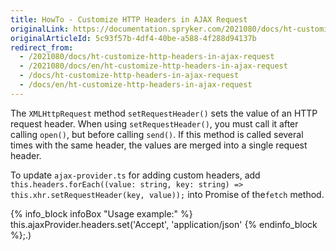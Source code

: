 ```yaml
---
title: HowTo - Customize HTTP Headers in AJAX Request
originalLink: https://documentation.spryker.com/2021080/docs/ht-customize-http-headers-in-ajax-request
originalArticleId: 5c93f57b-4df4-40be-a588-4f288d94137b
redirect_from:
  - /2021080/docs/ht-customize-http-headers-in-ajax-request
  - /2021080/docs/en/ht-customize-http-headers-in-ajax-request
  - /docs/ht-customize-http-headers-in-ajax-request
  - /docs/en/ht-customize-http-headers-in-ajax-request
---
```


The `XMLHttpRequest` method `setRequestHeader()` sets the value of an HTTP request header. When using `setRequestHeader()`, you must call it after calling `open()`, but before calling `send()`. If this method is called several times with the same header, the values are merged into a single request header.

To update `ajax-provider.ts` for adding custom headers, add `this.headers.forEach((value: string, key: string) => this.xhr.setRequestHeader(key, value));` into Promise of the`fetch` method.

{% info_block infoBox "Usage example:" %}
this.ajaxProvider.headers.set('Accept', 'application/json'
{% endinfo_block %};.)
